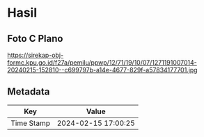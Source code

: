 # Hasil

## Foto C Plano

https://sirekap-obj-formc.kpu.go.id/f27a/pemilu/ppwp/12/71/19/10/07/1271191007014-20240215-152810--c699797b-a14e-4677-829f-a57834177701.jpg


## Metadata

| Key        | Value               |
| ---------- | ------------------- |
| Time Stamp | 2024-02-15 17:00:25 |



